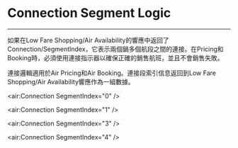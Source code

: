 # Connection Segment Logic

---

如果在Low Fare Shopping/Air Availability的響應中返回了Connection/SegmentIndex，它表示兩個鍋多個航段之間的連接。在Pricing和Booking時，必須使用連接指示器以確保正確的銷售航班，並且不會銷售失敗。

連接邏輯適用於Air Pricing和Air Booking。連接段索引信息返回到Low Fare Shopping/Air Availability響應作為一組數據。

&lt;air:Connection SegmentIndex="0" /&gt;

&lt;air:Connection SegmentIndex="1" /&gt;

&lt;air:Connection SegmentIndex="3" /&gt;

&lt;air:Connection SegmentIndex="4" /&gt;





